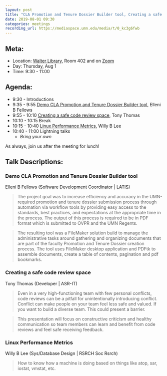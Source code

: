 ```yaml
---
layout: post
title: "CLA Promotion and Tenure Dossier Builder tool, Creating a safe code review space, Linux Performance Metrics"
date: 2019-08-01 09:30
categories: meetings
recording_url: https://mediaspace.umn.edu/media/t/0_kc3g6fwb
---
```


## Meta:

- Location: [Walter Library](http://campusmaps.umn.edu/walter-library), Room 402 and on [Zoom](https://z.umn.edu/cpmstream)
- Day: Thursday, Aug 1
- Time: 9:30 - 11:00

## Agenda:

- 9:30 - Introductions
- 9:35 - 9:55 [Demo CLA Promotion and Tenure Dossier Builder tool](#demo-cla-promotion-and-tenure-dossier-builder-tool), Elleni B Fellows
- 9:55 - 10:10 [Creating a safe code review space](#creating-a-safe-code-review-space), Tony Thomas
- 10:10 - 10:15 Break
- 10:15 - 10:40 [Linux Performance Metrics](#linux-performance-metrics), Willy B Lee
- 10:40 - 11:00 Lightning talks
  - _Bring your own_

As always, join us after the meeting for lunch!

## Talk Descriptions:

### Demo CLA Promotion and Tenure Dossier Builder tool
Elleni B Fellows (Software Development Coordinator | LATIS)

> The project goal was to increase efficiency and accuracy in the UMN-required promotion and tenure dossier submission process through automation via workflow tools by providing easy access to the standards, best practices, and expectations at the appropriate time in the process. The output of this process is required to be in PDF format which is submitted to OVPR and the UMN Regents.

> The resulting tool was a FileMaker solution build to manage the administrative tasks around gathering and organizing documents that are part of the faculty Promotion and Tenure Dossier creation process. The tool uses FileMaker desktop application and PDFtk to assemble documents, create a table of contents, pagination and pdf bookmarks.

### Creating a safe code review space
Tony Thomas (Developer | ASR-IT)

> Even in a very high-functioning team with few personal conflicts, code reviews can be a pitfall for unintentionally introducing conflict. Conflict can make people on your team feel less safe and valued. If you want to build a diverse team. This could present a barrier.

> This presentation will focus on constructive criticism and healthy communication so team members can learn and benefit from code reviews and feel safe receiving feedback.

### Linux Performance Metrics
Willy B Lee (Sys/Database Design | RSRCH Soc Rsrch)

> How to know how a machine is doing based on things like atop, sar, iostat, vmstat, etc.
